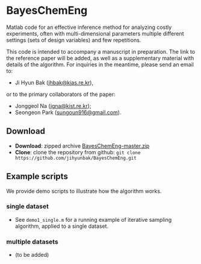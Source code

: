 BayesChemEng
============


Matlab code for an effective inference method for analyzing costly experiments, often with multi-dimensional parameters multiple different settings (sets of design variables) and few repetitions.

This code is intended to accompany a manuscript in preparation. The link to the reference paper will be added, as well as a supplementary material with details of the algorithm. For inquiries in the meantime, please send an email to:

* Ji Hyun Bak (jhbak@kias.re.kr),

or to the primary collaborators of the paper:

* Jonggeol Na (jgna@kist.re.kr);
* Seongeon Park (sungoun916@gmail.com).

## Download

* **Download**:   zipped archive  [BayesChemEng-master.zip](https://github.com/jihyunbak/BayesChemEng/archive/master.zip)
* **Clone**: clone the repository from github: ```git clone https://github.com/jihyunbak/BayesChemEng.git```


## Example scripts

We provide demo scripts to illustrate how the algorithm works.

### single dataset

* See `demo1_single.m` for a running example of iterative sampling algorithm, applied to a single dataset.

### multiple datasets

* (to be added)

